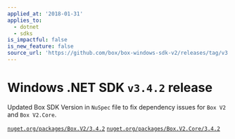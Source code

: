 ```yaml
---
applied_at: '2018-01-31'
applies_to:
  - dotnet
  - sdks
is_impactful: false
is_new_feature: false
source_url: 'https://github.com/box/box-windows-sdk-v2/releases/tag/v3.4.2'
---
```

# Windows .NET SDK `v3.4.2` release

Updated Box SDK Version in `NuSpec` file to fix dependency issues for `Box V2` and `Box V2.Core`.

[`nuget.org/packages/Box.V2/3.4.2`](https://www.nuget.org/packages/Box.V2/3.4.2)
[`nuget.org/packages/Box.V2.Core/3.4.2`](https://www.nuget.org/packages/Box.V2.Core/3.4.2)

